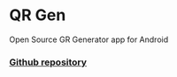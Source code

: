 # QR Gen

Open Source GR Generator app for Android

### [Github repository](https://github.com/bopbi/QRGen)